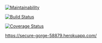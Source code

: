 [![Maintainability](https://api.codeclimate.com/v1/badges/3582eec7cd3eab947468/maintainability)](https://codeclimate.com/github/PolyMaG/python-project-lvl4/maintainability)

[![Build Status](https://travis-ci.org/PolyMaG/python-project-lvl4.svg?branch=master)](https://travis-ci.org/PolyMaG/python-project-lvl4)

[![Coverage Status](https://coveralls.io/repos/github/PolyMaG/python-project-lvl4/badge.svg?branch=master)](https://coveralls.io/github/PolyMaG/python-project-lvl4?branch=master)

https://secure-gorge-58879.herokuapp.com/
